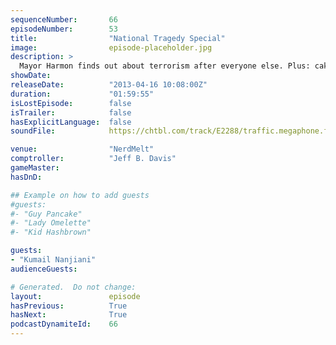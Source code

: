 ```yaml
---
sequenceNumber:       66
episodeNumber:        53
title:                "National Tragedy Special"
image:                episode-placeholder.jpg
description: >
  Mayor Harmon finds out about terrorism after everyone else. Plus: cake making, tentanus, Kumail, and making love to spiders!
showDate:             
releaseDate:          "2013-04-16 10:08:00Z"
duration:             "01:59:55"
isLostEpisode:        false
isTrailer:            false
hasExplicitLanguage:  false
soundFile:            https://chtbl.com/track/E2288/traffic.megaphone.fm/STA8733810661.mp3?updated=1554501252

venue:                "NerdMelt"
comptroller:          "Jeff B. Davis"
gameMaster:           
hasDnD:               

## Example on how to add guests
#guests:
#- "Guy Pancake"
#- "Lady Omelette"
#- "Kid Hashbrown"

guests:
- "Kumail Nanjiani"
audienceGuests:

# Generated.  Do not change:
layout:               episode
hasPrevious:          True
hasNext:              True
podcastDynamiteId:    66
---
```

